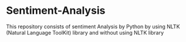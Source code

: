 # Sentiment-Analysis
This repository consists of sentiment Analysis by Python by using NLTK (Natural Language ToolKit) library and without using NLTK library 

